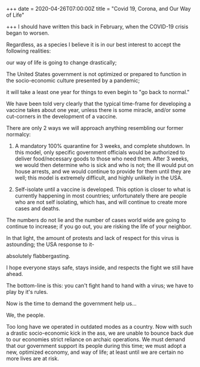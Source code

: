 +++
date = 2020-04-26T07:00:00Z
title = "Covid 19, Corona, and Our Way of Life"

+++
I should have written this back in February, when the COVID-19 crisis began to worsen. 

Regardless, as a species I believe it is in our best interest to accept the following realities:

our way of life is going to change drastically;

The United States government is not optimized or prepared to function in the socio-economic culture presented by a pandemic;

it will take a least one year for things to even begin to "go back to normal."

We have been told very clearly that the typical time-frame for developing a vaccine takes about one year, unless there is some miracle, and/or some cut-corners in the development of a vaccine.

There are only 2 ways we will approach anything resembling our former normalcy:

1. A mandatory 100% quarantine for 3 weeks, and complete shutdown. In this model, only specific government officials would be authorized to deliver food/necessary goods to those who need them. After 3 weeks, we would then determine who is sick and who is not; the ill would put on house arrests, and we would continue to provide for them until they are well; this model is extremely difficult, and highly unlikely in the USA.

2. Self-isolate until a vaccine is developed. This option is closer to what is currently happening in most countries; unfortunately there are people who are not self isolating, which has, and will continue to create more cases and deaths.

The numbers do not lie and the number of cases world wide are going to continue to increase; if you go out, you are risking the life of your neighbor.

In that light, the amount of protests and lack of respect for this virus is astounding; the USA response to it- 

absolutely flabbergasting.

I hope everyone stays safe, stays inside, and respects the fight we still have ahead.

The bottom-line is this: you can't fight hand to hand with a virus; we have to play by it's rules.

Now is the time to demand the government help us... 

We, the people.

Too long have we operated in outdated modes as a country. Now with such a drastic socio-economic kick in the ass, we are unable to bounce back due to our economies strict reliance on archaic operations. We must demand that our government support its people during this time; we must adopt a new, optimized economy, and way of life; at least until we are certain no more lives are at risk.